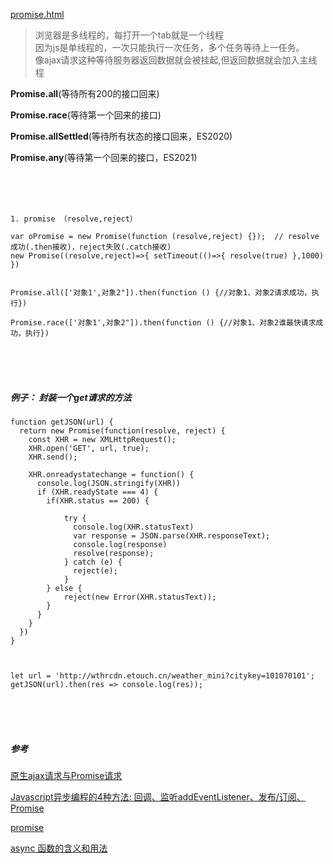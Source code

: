 ﻿[promise.html](./promise.html)
> 浏览器是多线程的，每打开一个tab就是一个线程<br/>
因为js是单线程的，一次只能执行一次任务，多个任务等待上一任务。<br/>像ajax请求这种等待服务器返回数据就会被挂起,但返回数据就会加入主线程


**Promise.all**(等待所有200的接口回来)

**Promise.race**(等待第一个回来的接口)

**Promise.allSettled**(等待所有状态的接口回来，ES2020)

**Promise.any**(等待第一个回来的接口，ES2021)

<br/><br/><br/>

```
1. promise （resolve,reject）

var oPromise = new Promise(function (resolve,reject) {});  // resolve成功(.then接收)，reject失败(.catch接收)
new Promise((resolve,reject)=>{ setTimeout(()=>{ resolve(true) },1000) })

 
Promise.all(['对象1',对象2"]).then(function () {//对象1、对象2请求成功，执行})

Promise.race(['对象1',对象2"]).then(function () {//对象1、对象2谁最快请求成功，执行})
```


<br/><br/><br/>
##### 例子： 封装一个get请求的方法

```
function getJSON(url) {
  return new Promise(function(resolve, reject) {
    const XHR = new XMLHttpRequest();
    XHR.open('GET', url, true);
    XHR.send();

    XHR.onreadystatechange = function() {
      console.log(JSON.stringify(XHR))
      if (XHR.readyState === 4) {
        if(XHR.status == 200) {

            try {
              console.log(XHR.statusText)
              var response = JSON.parse(XHR.responseText);
              console.log(response)
              resolve(response);
            } catch (e) {
              reject(e);
            }
        } else {
            reject(new Error(XHR.statusText));
        }
      }
    }
  })
}



let url = 'http://wthrcdn.etouch.cn/weather_mini?citykey=101070101';
getJSON(url).then(res => console.log(res));
```


<br/><br/><br/>
##### 参考
[原生ajax请求与Promise请求](https://blog.csdn.net/qq_29849641/article/details/69233788)

[Javascript异步编程的4种方法: 回调、监听addEventListener、发布/订阅、Promise](http://www.ruanyifeng.com/blog/2012/12/asynchronous%EF%BC%BFjavascript.html)

[promise](https://es6.ruanyifeng.com/#docs/promise)

[async 函数的含义和用法](http://www.ruanyifeng.com/blog/2015/05/async.html)